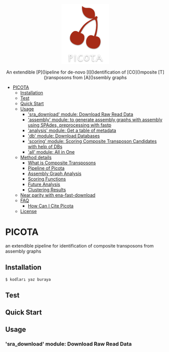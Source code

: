 <p align="center">
<img src="logo/picota_logo.png" alt="Picota logo" width="150"/>
</p><p align="center">
An extendible [P]()ipeline for de-novo [I]()dentification of [CO]()mposite [T]()ransposons from [A]()ssembly graphs
</p>


- [PICOTA](#picota)
  - [Installation](#installation)
  - [Test](#test)
  - [Quick Start](#quick-start)
  - [Usage](#usage)
    - ['sra_download' module: Download Raw Read Data](#sra_download-module-download-raw-read-data)
    - ['assembly' module: to generate assembly graphs with assembly using SPAdes, preprocessing with fastp](#extract-mode-convert-sequence-data-from-sra-format)
    - ['analysis' module: Get a table of metadata](#annotate-mode-get-a-table-of-metadata)
    - ['db' module: Download Databases](#download-databases)
    - ['scoring' module: Scoring Composite Transposon Candidates with help of DBs](#scoring-module)
    - ['all' module: All in One](#all-in-one-command)
  - [Method details](#method-details)
    - [What is Composite Transposons]()
    - [Pipeline of Picota]()
    - [Assembly Graph Analysis]()
    - [Scoring Functions]()
    - [Future Analysis]()
    - [Clustering Results]()
  - [Near parity with ena-fast-download](#near-parity-with-ena-fast-download)
  - [FAQ](#faq)
    - [How Can I Cite Picota](#how-can-i-can-Picota)
  - [License](#license)



# PICOTA
an extendible pipeline for identification of composite transposons from assembly graphs

## Installation


```
$ kodları yaz buraya
```

## Test

## Quick Start

## Usage

### 'sra_download' module: Download Raw Read Data
